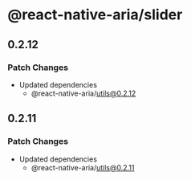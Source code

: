 # @react-native-aria/slider

## 0.2.12

### Patch Changes

- Updated dependencies
  - @react-native-aria/utils@0.2.12

## 0.2.11

### Patch Changes

- Updated dependencies
  - @react-native-aria/utils@0.2.11
